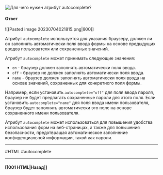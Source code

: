 ![Для чего нужен атрибут `autocomplete`?](https://youtu.be/rWEsjNWBoIE?t=612)

#### Ответ

![[Pasted image 20230704021815.png|600]]

Атрибут `autocomplete` используется для указания браузеру, должен ли он заполнять автоматически поля ввода формы на основе предыдущих вводов пользователя или сохраненных значений.

Атрибут `autocomplete` может принимать следующие значения:
- `on` - браузер должен заполнять автоматически поля ввода.
- `off` - браузер не должен заполнять автоматически поля ввода.
- `name` - браузер должен заполнять автоматически поля ввода на основе значений, сохраненных для конкретного поля формы.

Например, если установить `autocomplete="off"` для поля ввода пароля, браузер не будет предлагать сохраненные пароли для этого поля. Если установить `autocomplete="name"` для поля ввода имени пользователя, браузер будет заполнять автоматически это поле на основе сохраненного имени пользователя.

Атрибут `autocomplete` может использоваться для повышения удобства использования форм на веб-страницах, а также для повышения безопасности, предотвращая автоматическое заполнение конфиденциальной информации, такой как пароли.

___
#HTML #autocomplete

___

#### [[001 HTML|Назад]]